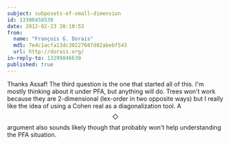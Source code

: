 ```yaml
---
subject: subposets-of-small-dimension
id: 13300458530
date: 2012-02-23 20:10:53
from:
  name: "François G. Dorais"
  md5: 7e4c1acfa13dc30227687d82abebf543
  url: http://dorais.org/
in-reply-to: 13299846630
published: true
---
```

Thanks Assaf! The third question is the one that started all of this. I'm mostly thinking about it under PFA, but anything will do. Trees won't work because they are 2-dimensional (lex-order in two opposite ways) but I really like the idea of using a Cohen real as a diagonalization tool. A $$\Diamond$$ argument also sounds likely though that probably won't help understanding the PFA situation.
